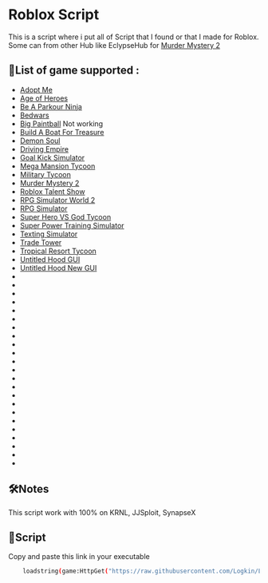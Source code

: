 # Roblox Script

This is a script where i put all of Script that I found or that I made for Roblox. Some can from other Hub like EclypseHub for [Murder Mystery 2](https://www.roblox.com/games/142823291/Murder-Mystery-2)




## 🚀List of game supported :

- [Adopt Me](https://www.roblox.com/games/920587237/Adopt-Me)
- [Age of Heroes](https://www.roblox.com/games/4866692557/Age-of-Heroes)
- [Be A Parkour Ninja](https://www.roblox.com/games/147848991/Be-A-Parkour-Ninja)
- [Bedwars](https://www.roblox.com/games/6872265039/BedWars-PENGUIN-SURVIVAL)
- [Big Paintball](https://www.roblox.com/games/3527629287/BIG-Paintball) Not working
- [Build A Boat For Treasure](https://www.roblox.com/games/537413528/Build-A-Boat-For-Treasure)
- [Demon Soul](https://www.roblox.com/games/8069117419/UPD3-4-Demon-Soul-Simulator)
- [Driving Empire](https://www.roblox.com/games/3351674303/BIG-UPDATE-Driving-Empire)
- [Goal Kick Simulator](https://www.roblox.com/games/9281034297/UPD-X5-3-Goal-Kick-Simulator)
- [Mega Mansion Tycoon](https://www.roblox.com/games/8328351891/LIMITED-Mega-Mansion-Tycoon)
- [Military Tycoon](https://www.roblox.com/games/7180042682/BLACKHAWK-Military-Tycoon)
- [Murder Mystery 2](https://www.roblox.com/games/142823291/Murder-Mystery-2)
- [Roblox Talent Show](https://www.roblox.com/games/10851599/Roblox-Talent-Show)
- [RPG Simulator World 2](https://www.roblox.com/games/4628853904/World-2)
- [RPG Simulator](https://www.roblox.com/games/2990100290/T6-UPD-20-RPG-Simulator)
- [Super Hero VS God Tycoon](https://www.roblox.com/games/7424863999/Super-Hero-VS-God-Tycoon)
- [Super Power Training Simulator](https://www.roblox.com/games/2202352383/Super-Power-Training-Simulator)
- [Texting Simulator](https://www.roblox.com/games/2580982329/UPDATE-Texting-Simulator)
- [Trade Tower](https://www.roblox.com/games/5023820864/Trade-Tower)
- [Tropical Resort Tycoon](https://www.roblox.com/games/5534174456/Tropical-Resort-Tycoon)
- [Untitled Hood GUI](https://www.roblox.com/games/7800644383/Untitled-Hood)
- [Untitled Hood New GUI](https://www.roblox.com/games/9183932460/Untitled-Hood)
- []()
- []()
- []()
- []()
- []()
- []()
- []()
- []()
- []()
- []()
- []()
- []()
- []()
- []()
- []()
- []()
- []()
- []()
- []()
- []()
- []()
- []()
- []()



## 🛠Notes

This script work with 100% on KRNL, JJSploit, SynapseX


## 🔗Script

Copy and paste this link in your executable

```bash
    loadstring(game:HttpGet("https://raw.githubusercontent.com/Logkin/LogkinRobloxScriptHub/main/guiscript.txt"))()
```
